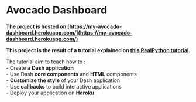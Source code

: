 # Avocado Dashboard

**The project is hosted on [https://my-avocado-dashboard.herokuapp.com/](https://my-avocado-dashboard.herokuapp.com/)**

**This project is the result of a tutorial explained on [this RealPython tutorial](https://realpython.com/python-dash/#what-is-dash).** 

The tutorial aim to teach how to : \
    - Create a **Dash application** \
    - Use Dash **core components** and **HTML** components \
    - **Customize the style** of your Dash application \
    - Use **callbacks** to build interactive applications \
    - Deploy your application on **Heroku**

